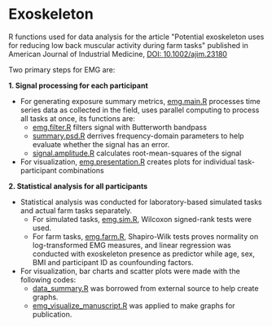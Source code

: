 # Exoskeleton
R functions used for data analysis for the article "Potential exoskeleton uses for reducing low back muscular activity during farm tasks" published in American Journal of Industrial Medicine, [DOI: 10.1002/ajim.23180](https://onlinelibrary.wiley.com/doi/full/10.1002/ajim.23180)

Two primary steps for EMG are:

**1. Signal processing for each participant**
  * For generating exposure summary metrics, [emg.main.R](https://github.com/ornwipa/exoskeleton) processes time series data as collected in the field, uses parallel computing to process all tasks at once, its functions are:
    * [emg.filter.R](https://github.com/ornwipa/exoskeleton/blob/master/emg.filter.R) filters signal with Butterworth bandpass
    * [summary.psd.R](https://github.com/ornwipa/exoskeleton/blob/master/summary.psd.R) derrives frequency-domain parameters to help evaluate whether the signal has an error.
    * [signal.amplitude.R](https://github.com/ornwipa/exoskeleton/blob/master/signal.amplitude.R) calculates root-mean-squares of the signal
  * For visualization, [emg.presentation.R](https://github.com/ornwipa/exoskeleton/blob/master/emg.presentation.R) creates plots for individual task-participant combinations
  
**2. Statistical analysis for all participants**
  * Statistical analysis was conducted for laboratory-based simulated tasks and actual farm tasks separately.
    * For simulated tasks, [emg.sim.R](https://github.com/ornwipa/exoskeleton/blob/master/emg.sim.R), Wilcoxon signed-rank tests were used.
    * For farm tasks, [emg.farm.R](https://github.com/ornwipa/exoskeleton/blob/master/emg.farm.R), Shapiro-Wilk tests proves normality on log-transformed EMG measures, and linear regression was conducted with exoskeleton presence as predictor while age, sex, BMI and participant ID as counfounding factors.
  * For visualization, bar charts and scatter plots were made with the following codes:
    * [data_summary.R](https://github.com/ornwipa/exoskeleton/blob/master/data_summary.R) was borrowed from external source to help create graphs.
    * [emg_visualize_manuscript.R](https://github.com/ornwipa/exoskeleton/blob/master/emg_visualize_manuscript.R) was applied to make graphs for publication.

